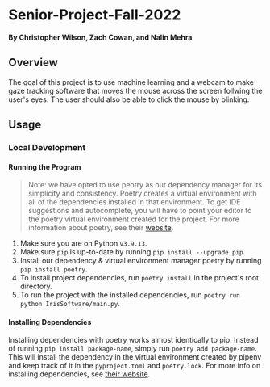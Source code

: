 # Senior-Project-Fall-2022

**By Christopher Wilson, Zach Cowan, and Nalin Mehra**

## Overview

The goal of this project is to use machine learning and a webcam to make gaze tracking software that moves the mouse across the screen follwing the user's eyes. The user should also be able to click the mouse by blinking.

## Usage

### Local Development

#### Running the Program

> Note: we have opted to use peotry as our dependency manager for its simplicity and consistency. Poetry creates a virtual environment with all of the dependencies installed in that environment. To get IDE suggestions and autocomplete, you will have to point your editor to the poetry virtual environment created for the project. For more information about poetry, see their [website](https://python-poetry.org/).

1. Make sure you are on Python `v3.9.13`.
2. Make sure `pip` is up-to-date by running `pip install --upgrade pip`.
3. Install our dependency & virtual environment manager poetry by running `pip install poetry`.
4. To install project dependencies, run `poetry install` in the project's root directory.
5. To run the project with the installed dependencies, run `poetry run python IrisSoftware/main.py`.

#### Installing Dependencies

Installing dependencies with poetry works almost identically to pip. Instead of running `pip install package-name`, simply run `poetry add package-name`. This will install the dependency in the virtual environment created by pipenv and keep track of it in the `pyproject.toml` and `poetry.lock`. For more info on installing dependencies, see [their website](https://python-poetry.org/docs/cli/#add).
